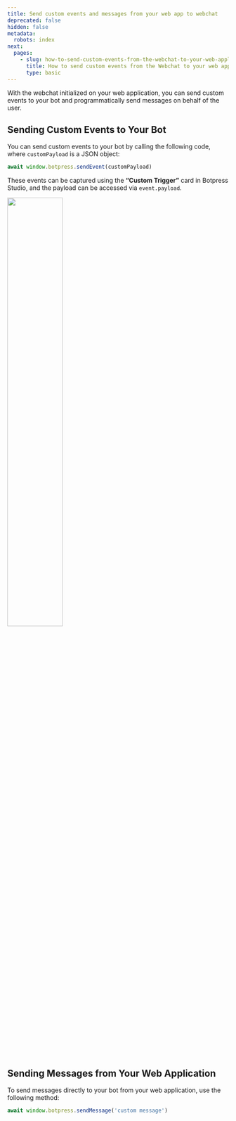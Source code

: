 ```yaml
---
title: Send custom events and messages from your web app to webchat
deprecated: false
hidden: false
metadata:
  robots: index
next:
  pages:
    - slug: how-to-send-custom-events-from-the-webchat-to-your-web-application
      title: How to send custom events from the Webchat to your web application
      type: basic
---
```

With the webchat initialized on your web application, you can send custom events to your bot and programmatically send messages on behalf of the user.

## Sending Custom Events to Your Bot

You can send custom events to your bot by calling the following code, where `customPayload` is a JSON object:

```javascript
await window.botpress.sendEvent(customPayload)
```

These events can be captured using the **“Custom Trigger”** card in Botpress Studio, and the payload can be accessed via `event.payload`.

<Image align="center" width="50% " src="https://files.readme.io/281272814120b69a4608d292a22088e976290e02f055143657ffbbb835bc756e-image.png" />

<br />

## Sending Messages from Your Web Application

To send messages directly to your bot from your web application, use the following method:

```javascript
await window.botpress.sendMessage('custom message')
```